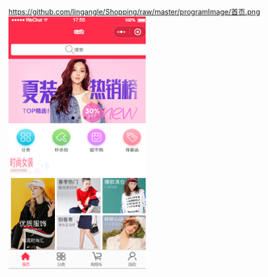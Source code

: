 https://github.com/lingangle/Shopping/raw/master/programImage/首页.png
![](https://github.com/lingangle/Shopping/raw/master/programImage/首页.png)
